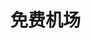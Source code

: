 # 免费机场

  <link rel="stylesheet" href="https://cdn.jsdelivr.net/npm/gitalk@1/dist/gitalk.css">
  <script src="https://cdn.jsdelivr.net/npm/gitalk@1/dist/gitalk.min.js"></script>
<div id="gitalk-container"></div>

<script>
const gitalk = new Gitalk({
  clientID: 'Ov23liGYWFHbbq39bY7l',
  clientSecret: '443c92236c1a3bd2af8ff53017a907dd393348cd',
  repo: 'ifenxiang.github.io',      // The repository of store comments,
  owner: 'ifenxiang',
  admin: ['ifenxiang'],
  id: location.pathname,      // Ensure uniqueness and length less than 50
  distractionFreeMode: false,  // Facebook-like distraction free mode
  proxy: 'https://cors.jser.eu.orghttps://github.com/login/oauth/access_token'
})

gitalk.render('gitalk-container')

</script>
